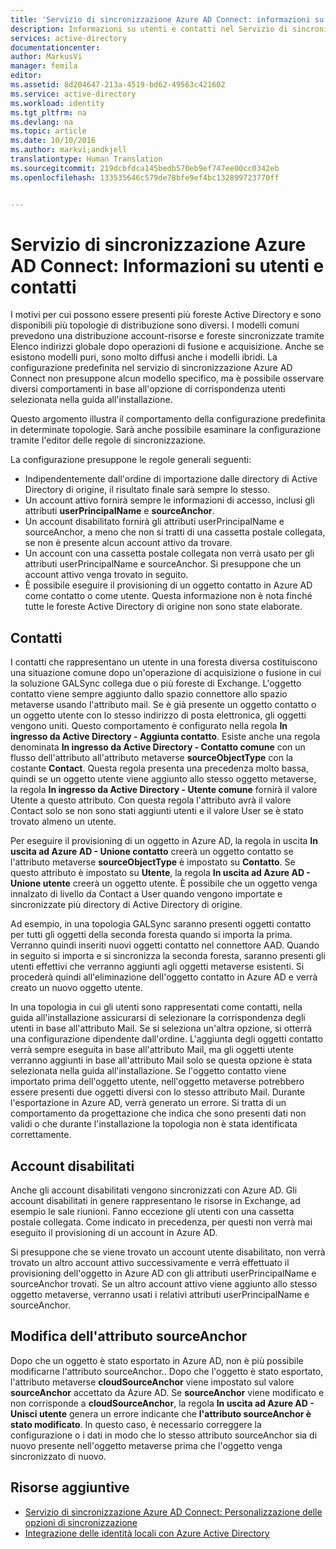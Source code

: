 ```yaml
---
title: 'Servizio di sincronizzazione Azure AD Connect: informazioni su utenti e contatti | Documentazione Microsoft'
description: Informazioni su utenti e contatti nel Servizio di sincronizzazione Azure AD Connect.
services: active-directory
documentationcenter: 
author: MarkusVi
manager: femila
editor: 
ms.assetid: 8d204647-213a-4519-bd62-49563c421602
ms.service: active-directory
ms.workload: identity
ms.tgt_pltfrm: na
ms.devlang: na
ms.topic: article
ms.date: 10/10/2016
ms.author: markvi;andkjell
translationtype: Human Translation
ms.sourcegitcommit: 219dcbfdca145bedb570eb9ef747ee00cc0342eb
ms.openlocfilehash: 133535646c579de78bfe9ef4bc132899723770ff


---
```

# <a name="azure-ad-connect-sync-understanding-users-and-contacts"></a>Servizio di sincronizzazione Azure AD Connect: Informazioni su utenti e contatti
I motivi per cui possono essere presenti più foreste Active Directory e sono disponibili più topologie di distribuzione sono diversi. I modelli comuni prevedono una distribuzione account-risorse e foreste sincronizzate tramite Elenco indirizzi globale dopo operazioni di fusione e acquisizione. Anche se esistono modelli puri, sono molto diffusi anche i modelli ibridi. La configurazione predefinita nel servizio di sincronizzazione Azure AD Connect non presuppone alcun modello specifico, ma è possibile osservare diversi comportamenti in base all'opzione di corrispondenza utenti selezionata nella guida all'installazione.

Questo argomento illustra il comportamento della configurazione predefinita in determinate topologie. Sarà anche possibile esaminare la configurazione tramite l'editor delle regole di sincronizzazione.

La configurazione presuppone le regole generali seguenti:

* Indipendentemente dall'ordine di importazione dalle directory di Active Directory di origine, il risultato finale sarà sempre lo stesso.
* Un account attivo fornirà sempre le informazioni di accesso, inclusi gli attributi **userPrincipalName** e **sourceAnchor**.
* Un account disabilitato fornirà gli attributi userPrincipalName e sourceAnchor, a meno che non si tratti di una cassetta postale collegata, se non è presente alcun account attivo da trovare.
* Un account con una cassetta postale collegata non verrà usato per gli attributi userPrincipalName e sourceAnchor. Si presuppone che un account attivo venga trovato in seguito.
* È possibile eseguire il provisioning di un oggetto contatto in Azure AD come contatto o come utente. Questa informazione non è nota finché tutte le foreste Active Directory di origine non sono state elaborate.

## <a name="contacts"></a>Contatti
I contatti che rappresentano un utente in una foresta diversa costituiscono una situazione comune dopo un'operazione di acquisizione o fusione in cui la soluzione GALSync collega due o più foreste di Exchange. L'oggetto contatto viene sempre aggiunto dallo spazio connettore allo spazio metaverse usando l'attributo mail. Se è già presente un oggetto contatto o un oggetto utente con lo stesso indirizzo di posta elettronica, gli oggetti vengono uniti. Questo comportamento è configurato nella regola **In ingresso da Active Directory - Aggiunta contatto**. Esiste anche una regola denominata **In ingresso da Active Directory - Contatto comune** con un flusso dell'attributo all'attributo metaverse **sourceObjectType** con la costante **Contact**. Questa regola presenta una precedenza molto bassa, quindi se un oggetto utente viene aggiunto allo stesso oggetto metaverse, la regola **In ingresso da Active Directory - Utente comune** fornirà il valore Utente a questo attributo. Con questa regola l'attributo avrà il valore Contact solo se non sono stati aggiunti utenti e il valore User se è stato trovato almeno un utente.

Per eseguire il provisioning di un oggetto in Azure AD, la regola in uscita **In uscita ad Azure AD - Unione contatto** creerà un oggetto contatto se l'attributo metaverse **sourceObjectType** è impostato su **Contatto**. Se questo attributo è impostato su **Utente**, la regola **In uscita ad Azure AD - Unione utente** creerà un oggetto utente.
È possibile che un oggetto venga innalzato di livello da Contact a User quando vengono importate e sincronizzate più directory di Active Directory di origine.

Ad esempio, in una topologia GALSync saranno presenti oggetti contatto per tutti gli oggetti della seconda foresta quando si importa la prima. Verranno quindi inseriti nuovi oggetti contatto nel connettore AAD. Quando in seguito si importa e si sincronizza la seconda foresta, saranno presenti gli utenti effettivi che verranno aggiunti agli oggetti metaverse esistenti. Si procederà quindi all'eliminazione dell'oggetto contatto in Azure AD e verrà creato un nuovo oggetto utente.

In una topologia in cui gli utenti sono rappresentati come contatti, nella guida all'installazione assicurarsi di selezionare la corrispondenza degli utenti in base all'attributo Mail. Se si seleziona un'altra opzione, si otterrà una configurazione dipendente dall'ordine. L'aggiunta degli oggetti contatto verrà sempre eseguita in base all'attributo Mail, ma gli oggetti utente verranno aggiunti in base all'attributo Mail solo se questa opzione è stata selezionata nella guida all'installazione. Se l'oggetto contatto viene importato prima dell'oggetto utente, nell'oggetto metaverse potrebbero essere presenti due oggetti diversi con lo stesso attributo Mail. Durante l'esportazione in Azure AD, verrà generato un errore. Si tratta di un comportamento da progettazione che indica che sono presenti dati non validi o che durante l'installazione la topologia non è stata identificata correttamente.

## <a name="disabled-accounts"></a>Account disabilitati
Anche gli account disabilitati vengono sincronizzati con Azure AD. Gli account disabilitati in genere rappresentano le risorse in Exchange, ad esempio le sale riunioni. Fanno eccezione gli utenti con una cassetta postale collegata. Come indicato in precedenza, per questi non verrà mai eseguito il provisioning di un account in Azure AD.

Si presuppone che se viene trovato un account utente disabilitato, non verrà trovato un altro account attivo successivamente e verrà effettuato il provisioning dell'oggetto in Azure AD con gli attributi userPrincipalName e sourceAnchor trovati. Se un altro account attivo viene aggiunto allo stesso oggetto metaverse, verranno usati i relativi attributi userPrincipalName e sourceAnchor.

## <a name="changing-sourceanchor"></a>Modifica dell'attributo sourceAnchor
Dopo che un oggetto è stato esportato in Azure AD, non è più possibile modificarne l'attributo sourceAnchor.. Dopo che l'oggetto è stato esportato, l'attributo metaverse **cloudSourceAnchor** viene impostato sul valore **sourceAnchor** accettato da Azure AD. Se **sourceAnchor** viene modificato e non corrisponde a **cloudSourceAnchor**, la regola **In uscita ad Azure AD - Unisci utente** genera un errore indicante che **l'attributo sourceAnchor è stato modificato**. In questo caso, è necessario correggere la configurazione o i dati in modo che lo stesso attributo sourceAnchor sia di nuovo presente nell'oggetto metaverse prima che l'oggetto venga sincronizzato di nuovo.

## <a name="additional-resources"></a>Risorse aggiuntive
* [Servizio di sincronizzazione Azure AD Connect: Personalizzazione delle opzioni di sincronizzazione](active-directory-aadconnectsync-whatis.md)
* [Integrazione delle identità locali con Azure Active Directory](active-directory-aadconnect.md)




<!--HONumber=Nov16_HO3-->


